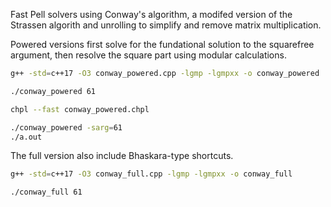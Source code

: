 Fast Pell solvers using Conway's algorithm, a modifed version of the Strassen algorith and unrolling to simplify and remove matrix multiplication.

Powered versions first solve for the fundational solution to the squarefree argument, then resolve the square part using modular calculations.

```bash
g++ -std=c++17 -O3 conway_powered.cpp -lgmp -lgmpxx -o conway_powered

./conway_powered 61
```

```bash
chpl --fast conway_powered.chpl

./conway_powered -sarg=61
./a.out
```

The full version also include Bhaskara-type shortcuts.

```bash
g++ -std=c++17 -O3 conway_full.cpp -lgmp -lgmpxx -o conway_full

./conway_full 61
```
